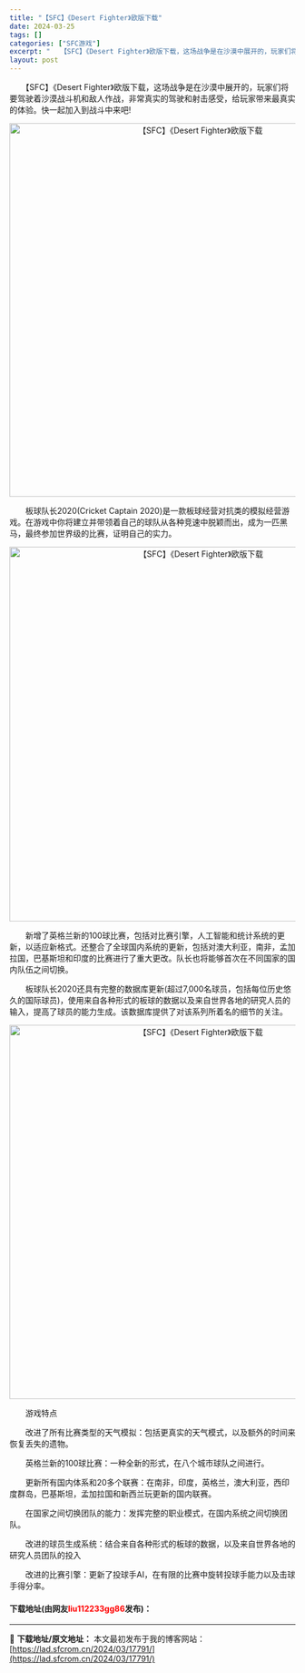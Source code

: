 ```yaml
---
title: "【SFC】《Desert Fighter》欧版下载"
date: 2024-03-25
tags: []
categories: ["SFC游戏"]
excerpt: "　　【SFC】《Desert Fighter》欧版下载，这场战争是在沙漠中展开的，玩家们将要驾驶着沙漠战斗机和敌人作战，非常真实的驾驶和射击感受，给玩家带来最真实的体验。快一起加入到战斗中来吧! 　　板球队长2020(Cricket Captain 2020)是一款板球经营对抗类的模拟经营游戏。在游&hellip;"
layout: post
---
```


 <p>　　【SFC】《Desert Fighter》欧版下载，这场战争是在沙漠中展开的，玩家们将要驾驶着沙漠战斗机和敌人作战，非常真实的驾驶和射击感受，给玩家带来最真实的体验。快一起加入到战斗中来吧!</p> <p align="center"><img align="" border="0" src="https://lad.sfcrom.cn/wp-content/uploads/2024/03/20240324_6600b41b73752.png" width="657" alt="【SFC】《Desert Fighter》欧版下载" /></p> <p>　　板球队长2020(Cricket Captain 2020)是一款板球经营对抗类的模拟经营游戏。在游戏中你将建立并带领着自己的球队从各种竞速中脱颖而出，成为一匹黑马，最终参加世界级的比赛，证明自己的实力。</p> <p align="center"><img align="" border="0" src="https://lad.sfcrom.cn/wp-content/uploads/2024/03/20240324_6600b41d023b0.png" width="659" alt="【SFC】《Desert Fighter》欧版下载" /></p> <p>　　新增了英格兰新的100球比赛，包括对比赛引擎，人工智能和统计系统的更新，以适应新格式。还整合了全球国内系统的更新，包括对澳大利亚，南非，孟加拉国，巴基斯坦和印度的比赛进行了重大更改。队长也将能够首次在不同国家的国内队伍之间切换。</p> <p>　　板球队长2020还具有完整的数据库更新(超过7,000名球员，包括每位历史悠久的国际球员)，使用来自各种形式的板球的数据以及来自世界各地的研究人员的输入，提高了球员的能力生成。该数据库提供了对该系列所着名的细节的关注。</p> <p align="center"><img align="" border="0" src="https://lad.sfcrom.cn/wp-content/uploads/2024/03/20240324_6600b41e97007.png" width="658" alt="【SFC】《Desert Fighter》欧版下载" /></p> <p>　　游戏特点</p> <p>　　改进了所有比赛类型的天气模拟：包括更真实的天气模式，以及额外的时间来恢复丢失的遗物。</p> <p>　　英格兰新的100球比赛：一种全新的形式，在八个城市球队之间进行。</p> <p>　　更新所有国内体系和20多个联赛：在南非，印度，英格兰，澳大利亚，西印度群岛，巴基斯坦，孟加拉国和新西兰玩更新的国内联赛。</p> <p>　　在国家之间切换团队的能力：发挥完整的职业模式，在国内系统之间切换团队。</p> <p>　　改进的球员生成系统：结合来自各种形式的板球的数据，以及来自世界各地的研究人员团队的投入</p> <p>　　改进的比赛引擎：更新了投球手AI，在有限的比赛中旋转投球手能力以及击球手得分率。</p> <p><h4>下载地址(由网友<font color="red">liu112233gg86</font>发布)：</h4></p> 

---
📖 **下载地址/原文地址：** 本文最初发布于我的博客网站：[https://lad.sfcrom.cn/2024/03/17791/](https://lad.sfcrom.cn/2024/03/17791/)
